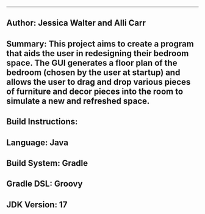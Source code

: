 ---------------------------------------------------------------------------------------------------------------
Author: Jessica Walter and Alli Carr
---------------------------------------------------------------------------------------------------------------
Summary: This project aims to create a program that aids the user in redesigning their bedroom space. The GUI              generates a floor plan of the bedroom (chosen by the user at startup) and allows the user to drag and             drop various pieces of furniture and decor pieces into the room to simulate a new and refreshed space.
---------------------------------------------------------------------------------------------------------------
Build Instructions:
---------------------------------------------------------------------------------------------------------------
Language: Java
---------------------------------------------------------------------------------------------------------------
Build System: Gradle
---------------------------------------------------------------------------------------------------------------
Gradle DSL: Groovy
---------------------------------------------------------------------------------------------------------------
JDK Version: 17
---------------------------------------------------------------------------------------------------------------
